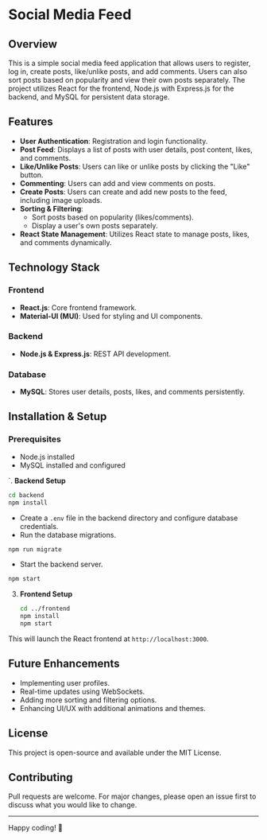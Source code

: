 # Social Media Feed

## Overview
This is a simple social media feed application that allows users to register, log in, create posts, like/unlike posts, and add comments. Users can also sort posts based on popularity and view their own posts separately. The project utilizes React for the frontend, Node.js with Express.js for the backend, and MySQL for persistent data storage.

## Features
- **User Authentication**: Registration and login functionality.
- **Post Feed**: Displays a list of posts with user details, post content, likes, and comments.
- **Like/Unlike Posts**: Users can like or unlike posts by clicking the "Like" button.
- **Commenting**: Users can add and view comments on posts.
- **Create Posts**: Users can create and add new posts to the feed, including image uploads.
- **Sorting & Filtering**:
  - Sort posts based on popularity (likes/comments).
  - Display a user's own posts separately.
- **React State Management**: Utilizes React state to manage posts, likes, and comments dynamically.

## Technology Stack
### Frontend
- **React.js**: Core frontend framework.
- **Material-UI (MUI)**: Used for styling and UI components.

### Backend
- **Node.js & Express.js**: REST API development.

### Database
- **MySQL**: Stores user details, posts, likes, and comments persistently.

## Installation & Setup
### Prerequisites
- Node.js installed
- MySQL installed and configured



`. **Backend Setup**
   ```sh
   cd backend
   npm install
   ```
   - Create a `.env` file in the backend directory and configure database credentials.
   - Run the database migrations.
   ```sh
   npm run migrate
   ```
   - Start the backend server.
   ```sh
   npm start
   ```

3. **Frontend Setup**
   ```sh
   cd ../frontend
   npm install
   npm start
   ```
This will launch the React frontend at `http://localhost:3000`.


## Future Enhancements
- Implementing user profiles.
- Real-time updates using WebSockets.
- Adding more sorting and filtering options.
- Enhancing UI/UX with additional animations and themes.

## License
This project is open-source and available under the MIT License.

## Contributing
Pull requests are welcome. For major changes, please open an issue first to discuss what you would like to change.

---

Happy coding! 🚀
